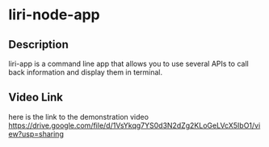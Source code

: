 # liri-node-app
## Description
liri-app is a command line app that allows you to use several APIs to call back information and display them in terminal. 
## Video Link
here is the link to the demonstration video
https://drive.google.com/file/d/1VsYkqg7YS0d3N2dZg2KLoGeLVcX5IbO1/view?usp=sharing
